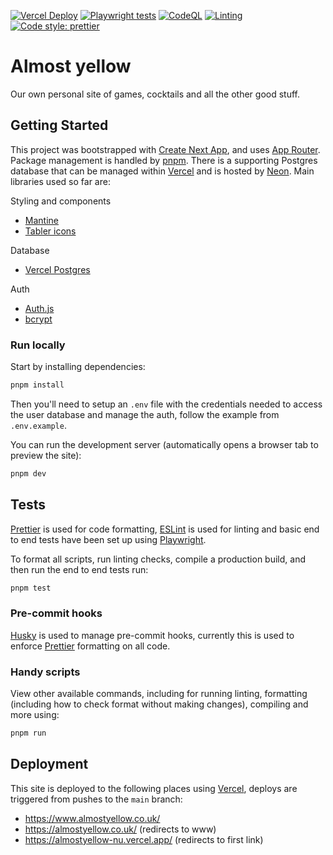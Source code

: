 [![Vercel Deploy](https://deploy-badge.vercel.app/vercel/almostyellow)](https://www.almostyellow.co.uk/)
[![Playwright tests](https://github.com/cjrace/almostyellow/actions/workflows/playwright.yml/badge.svg)](https://github.com/cjrace/almostyellow/actions/workflows/playwright.yml)
[![CodeQL](https://github.com/cjrace/almostyellow/actions/workflows/github-code-scanning/codeql/badge.svg)](https://github.com/cjrace/almostyellow/actions/workflows/github-code-scanning/codeql)
[![Linting](https://github.com/cjrace/almostyellow/actions/workflows/lint.yml/badge.svg)](https://github.com/cjrace/almostyellow/actions/workflows/lint.yml)
[![Code style: prettier](https://img.shields.io/badge/code_style-prettier-ff69b4.svg?style=flat)](https://github.com/prettier/prettier)

# Almost yellow

Our own personal site of games, cocktails and all the other good stuff.

## Getting Started

This project was bootstrapped with [Create Next App](https://nextjs.org/docs/api-reference/create-next-app), and uses [App Router](https://nextjs.org/docs/app). Package management is handled by [pnpm](https://pnpm.io/). There is a supporting Postgres database that can be managed within [Vercel](https://vercel.com/) and is hosted by [Neon](https://neon.tech/). Main libraries used so far are:

Styling and components

- [Mantine](https://mantine.dev/)
- [Tabler icons](https://tabler-icons.io/)

Database

- [Vercel Postgres](https://vercel.com/docs/storage/vercel-postgres)

Auth

- [Auth.js](https://authjs.dev/)
- [bcrypt](https://github.com/kelektiv/node.bcrypt.js)

### Run locally

Start by installing dependencies:

```bash
pnpm install
```

Then you'll need to setup an `.env` file with the credentials needed to access the user database and manage the auth, follow the example from `.env.example`.

You can run the development server (automatically opens a browser tab to preview the site):

```bash
pnpm dev
```

## Tests

[Prettier](https://prettier.io/) is used for code formatting, [ESLint](https://eslint.org/) is used for linting and basic end to end tests have been set up using [Playwright](https://playwright.dev/).

To format all scripts, run linting checks, compile a production build, and then run the end to end tests run:

```bash
pnpm test
```

### Pre-commit hooks

[Husky](https://typicode.github.io/husky) is used to manage pre-commit hooks, currently this is used to enforce [Prettier](https://prettier.io/) formatting on all code.

### Handy scripts

View other available commands, including for running linting, formatting (including how to check format without making changes), compiling and more using:

```bash
pnpm run
```

## Deployment

This site is deployed to the following places using [Vercel](https://vercel.com/), deploys are triggered from pushes to the `main` branch:

- https://www.almostyellow.co.uk/
- https://almostyellow.co.uk/ (redirects to www)
- https://almostyellow-nu.vercel.app/ (redirects to first link)

